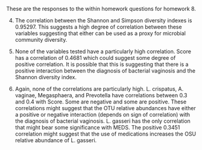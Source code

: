 These are the responses to the within homework questions for homework 8.

4) The correlation between the Shannon and Simpson diversity indexes is 0.95297. This 
	suggests a high degree of correlation between these variables suggesting that either
	can be used as a proxy for microbial community diversity.

5) None of the variables tested have a particularly high correlation. Score has a correlation
	of 0.4681 which could suggest some degree of positive correlation. It is possible that this is
	suggesting that there is a positive interaction between the diagnosis of bacterial vaginosis and
	the Shannon diversity index.
	
6) Again, none of the correlations are particularly high. L. crispatus, A. vaginae, Megasphaera, and Prevotella
	have correlations between 0.3 and 0.4 with Score. Some are negative and some are positive. These correlations
	might suggest that the OTU relative abundances have either a positive or negative interaction (depends on sign 
	of correlation) with the diagnosis of bacterial vaginosis. L. gasseri has the only correlation that might bear
	some significance with MEDS. The positive 0.3451 correlation might suggest that the use of medications increases
	the OSU relative abundance of L. gasseri. 